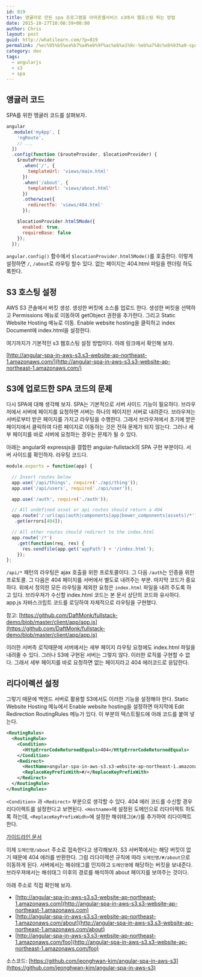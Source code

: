 ```yaml
---
id: 819
title: 앵귤러로 만든 spa 프로그램을 아마존웹서비스 s3에서 웹호스팅 하는 방법
date: 2015-10-27T10:08:59+00:00
author: Chris
layout: post
guid: http://whatilearn.com/?p=819
permalink: /%ec%95%b5%ea%b7%a4%eb%9f%ac%eb%a1%9c-%eb%a7%8c%eb%93%a0-spa-%ed%94%84%eb%a1%9c%ea%b7%b8%eb%9e%a8%ec%9d%84-%ec%95%84%eb%a7%88%ec%a1%b4%ec%9b%b9%ec%84%9c%eb%b9%84%ec%8a%a4-s3%ec%97%90%ec%84%9c-%ec%9b%b9/
category: dev
tags:
  - angularjs
  - s3
  - spa
---
```

## 앵귤러 코드

SPA를 위한 앵귤러 코드를 살펴보자.

```javascript
angular
  .module('myApp', [
    'ngRoute',
    // ...
  ])
  .config(function ($routeProvider, $locationProvider) {
    $routeProvider
      .when('/', {
        templateUrl: 'views/main.html'
      })
      .when('/about', {
        templateUrl: 'views/about.html'
      })
      .otherwise({
        redirectTo: 'views/404.html'
      });

    $locationProvider.html5Mode({
      enabled: true,
      requireBase: false
    });
  });
```

`angular.config()` 함수에서 `$locationProvider.html5Mode()`를 호출한다. 이렇게 설정하면 `/`, `/about`로 라우팅 할수 있다. 없는 페이지는 404.html 파일을 렌더링 하도록한다.

## S3 호스팅 설정

AWS S3 콘솔에서 버킷 생성. 생성한 버킷에 소스를 업로드 한다. 생성한 버킷을 선택하고 Permissions 메뉴로 이동하여 getObject 권한을 추가한다. 그리고 Static Website Hosting 메뉴로 이동. Enable website hosting을 클릭하고 index Document에 index.html을 설정한다.

여기까지가 기본적인 s3 웹호스팅 설정 방법이다. 아래 링크에서 확인해 보자.

[http://angular-spa-in-aws-s3.s3-website-ap-northeast-1.amazonaws.com/](http://angular-spa-in-aws-s3.s3-website-ap-northeast-1.amazonaws.com/)


## S3에 업로드한 SPA 코드의 문제

다시 SPA에 대해 생각해 보자. SPA는 기본적으로 서버 사이드 기능이 필요하다. 브라우저에서 서버에 페이지를 요청하면 서버는 하나의 페이지만 서버로 내려준다. 브라우져는 서버로부터 받은 페이지를 가지고 라우팅을 수행한다. 그래서 브라우져에서 초기에 받은 페이지에서 클릭하여 다른 페이지로 이동하는 것은 전혀 문제가 되지 않는다. 그러나 세부 페이지를 바로 서버에 요청하는 경우는 문제가 될 수 있다.

아래는 angular와 expressjs을 결합한 angular-fullstack의 SPA 구현 부분이다. 서버 사이드를 확인하자. 라우팅 코드다.

```javascript
module.exports = function(app) {

  // Insert routes below
  app.use('/api/things', require('./api/thing'));
  app.use('/api/users', require('./api/user'));

  app.use('/auth', require('./auth'));

  // All undefined asset or api routes should return a 404
  app.route('/:url(api|auth|components|app|bower_components|assets)/*')
   .get(errors[404]);

  // All other routes should redirect to the index.html
  app.route('/*')
    .get(function(req, res) {
      res.sendfile(app.get('appPath') + '/index.html');
    });
};
```

`/api/*` 패턴의 라우팅은 ajax 호출을 위한 프로토콜이다. 그 다음 `/auth`는 인증을 위한 프로토콜. 그 다음은 404 페이지를 서버에서 별도로 내려주는 부분. 마지막 코드가 중요하다. 위에서 정의한 모든 라우팅을 제외한 요청은 `index.html` 파일을 내려 주도록 하고 있다. 브라우져가 수신할 index.html 코드는 본 문서 상단의 코드와 유사하다. app.js 자바스크립트 코드를 로딩하여 자체적으로 라우팅을 구현했다.

참고: [https://github.com/DaftMonk/fullstack-demo/blob/master/client/app/app.js](https://github.com/DaftMonk/fullstack-demo/blob/master/client/app/app.js)

이러한 서버측 로직때문에 서버에서는 세부 페이지 라우팅 요청에도 index.html 파일을 내려줄 수 있다. 그러나 S3에 구현된 서버는 그렇지 않다. 이러한 로직를 구현할 수 없다. 그래서 세부 페이지를 바로 요청하면 없는 페이지라고 404 에러코드로 응답한다.

## 리다이렉션 설정

그렇기 때문에 백엔드 서버로 활용할 S3에서도 이러한 기능을 설정해야 한다. Static Website Hosting 메뉴에서 Enable website hosting을 설정하면 마지막에 Edit Redirection RoutingRules 메뉴가 있다. 이 부분의 텍스트필드에 아래 코드를 붙여 넣는다.

```xml
<RoutingRules>
  <RoutingRule>
    <Condition>
      <HttpErrorCodeReturnedEquals>404</HttpErrorCodeReturnedEquals>
    </Condition>
    <Redirect>
      <HostName>angular-spa-in-aws-s3.s3-website-ap-northeast-1.amazonaws.com</HostName>
      <ReplaceKeyPrefixWith>#/</ReplaceKeyPrefixWith>
    </Redirect>
  </RoutingRule>
</RoutingRules>
```

`<Condition>` 과 `<Redirect>` 부분으로 생각할 수 있다. 404 에러 코드를 수신할 경우 리다이렉트를 설정한다고 보면된다. `<Hostname>`에 설정된 도메인으로 리다이렉트 하도록 하는데,  `<ReplaceKeyPrefixWidh>`에 설정한 해쉬태그(`#/`)를 추가하여 리다이렉트한다.

[가이드라인 문서](https://docs.aws.amazon.com/AmazonS3/latest/dev/HowDoIWebsiteConfiguration.html)

이제 `도메인명/about` 주소로 접속한다고 생각해보자. S3 서버쪽에서는 해당 버킷이 없기 때문에 404 에러를 반환한다. 그럼 리다이렉션 규칙에 따라 `도메인명/#/about`으로 이동하게 된다. 서버에서는 해쉬태그를 인지하고 `도메인명`에 해당하는 버킷을 보내준다. 브라우져에서는 해쉬태그 이후의 경로를 해석하여 about 페이지를 보여주는 것이다.

아래 주소로 직접 확인해 보자.

* [http://angular-spa-in-aws-s3.s3-website-ap-northeast-1.amazonaws.com](http://angular-spa-in-aws-s3.s3-website-ap-northeast-1.amazonaws.com)
* [http://angular-spa-in-aws-s3.s3-website-ap-northeast-1.amazonaws.com/about](http://angular-spa-in-aws-s3.s3-website-ap-northeast-1.amazonaws.com/about)
* [http://angular-spa-in-aws-s3.s3-website-ap-northeast-1.amazonaws.com/foo](http://angular-spa-in-aws-s3.s3-website-ap-northeast-1.amazonaws.com/foo)

소스코드: [https://github.com/jeonghwan-kim/angular-spa-in-aws-s3](https://github.com/jeonghwan-kim/angular-spa-in-aws-s3)
